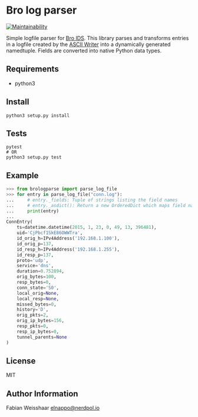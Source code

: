 # Bro log parser
[![Maintainability](https://api.codeclimate.com/v1/badges/680163011be7d7903c0f/maintainability)](https://codeclimate.com/github/elnappo/bro-log-parser/maintainability)

Simple logfile parser for [Bro IDS](https://www.bro.org/). This library parses and transforms entries 
in a logfile created by the [ASCII Writer](https://www.bro.org/sphinx/frameworks/logging.html#ascii-writer)
into a dynamically generated namedtuple. Fields are converted into native Python data types.

## Requirements
* python3
 
## Install
    python3 setup.py install

## Tests
    pytest
    # OR
    python3 setup.py test

## Example
```python
>>> from brologparse import parse_log_file
>>> for entry in parse_log_file("conn.log"):
...     # entry._fields: Tuple of strings listing the field names
...     # entry._asdict(): Return a new OrderedDict which maps field names to their corresponding values
...     print(entry)
...
ConnEntry(
    ts=datetime.datetime(2015, 1, 23, 0, 49, 13, 396481),
    uid='CjPbcf1SkE86OWWTra', 
    id_orig_h=IPv4Address('192.168.1.100'),
    id_orig_p=137,
    id_resp_h=IPv4Address('192.168.1.255'),
    id_resp_p=137,
    proto='udp',
    service='dns',
    duration=0.752894,
    orig_bytes=100,
    resp_bytes=0,
    conn_state='S0',
    local_orig=None,
    local_resp=None,
    missed_bytes=0,
    history='D',
    orig_pkts=2,
    orig_ip_bytes=156,
    resp_pkts=0,
    resp_ip_bytes=0,
    tunnel_parents=None
)
```
## License

MIT

## Author Information

Fabian Weisshaar <elnappo@nerdpol.io>
